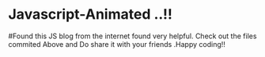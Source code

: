 # Javascript-Animated ..!!
#Found this JS blog from the internet found very helpful. Check out the files commited Above and Do share it with your friends .Happy coding!!



